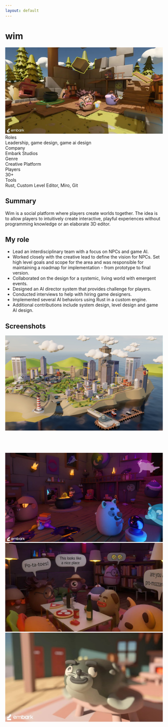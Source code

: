 ```yaml
---
layout: default
---
```

<div id="main">
    <div class="inner">
        <h1>wim</h1>
        <div class="row gtr-50">
            <div class="col-7"><span class="image fit"><img src="/images/wim/screen_01.jpg" alt=""></span></div>
            <div class="col-5 info-box">
                <div class="title">Roles</div>
                <div class="info">Leadership, game design, game ai design</div>
                <div class="title">Company</div>
                <div class="info">Embark Studios</div>
                <div class="title">Genre</div>
                <div class="info">Creative Platform</div>
                <div class="title">Players</div>
                <div class="info">30+</div>
                <div class="title">Tools</div>
                <div class="info">Rust, Custom Level Editor, Miro, Git</div>
            </div>
        </div>
        <h2>Summary</h2>
        <p>Wim is a social platform where players create worlds together. The idea is to allow players to intuitively
            create interactive, playful experiences without programming knowledge or an elaborate 3D editor.</p>
        <h2>My role</h2>
        <ul>
            <li>Lead an interdisciplinary team with a focus on NPCs and game AI.</li>
            <li>Worked closely with the creative lead to define the vision for NPCs. Set high level goals and scope for
                the area and was responsible for maintaining a roadmap for implementation - from prototype to final
                version.</li>
            <li>Collaborated on the design for a systemic, living world with emergent events.</li>
            <li>Designed an AI director system that provides challenge for players.</li>
            <li>Conducted interviews to help with hiring game designers.</li>
            <li>Implemented several AI behaviors using Rust in a custom engine.</li>
            <li>Additional contributions include system design, level design and game AI design.</li>
        </ul>
        <h2>Screenshots</h2>
        <div class="box alt">
            <div class="row gtr-50">
                <div class="col-6 col-12-medium"><span class="image fit"><img src="/images/wim/screen_06.jpg"
                    alt=""></span></div>
                <div class="col-6 col-12-medium"><span class="image fit"><img src="/images/wim/anim_01.gif"
                            alt=""></span></div>
                <div class="col-6 col-12-medium"><span class="image fit"><img src="/images/wim/anim_02.gif"
                            alt=""></span></div>
                <div class="col-6 col-12-medium"><span class="image fit"><img src="/images/wim/anim_03.gif"
                            alt=""></span></div>
                <div class="col-6 col-12-medium"><span class="image fit"><img src="/images/wim/anim_04.gif"
                            alt=""></span></div>
                <div class="col-6 col-12-medium"><span class="image fit"><img src="/images/wim/screen_03.jpg"
                            alt=""></span></div>
                <div class="col-6 col-12-medium"><span class="image fit"><img src="/images/wim/screen_02.jpg"
                            alt=""></span></div>
                <div class="col-6 col-12-medium"><span class="image fit"><img src="/images/wim/screen_04.jpg"
                            alt=""></span></div>
            </div>
        </div>
    </div>
</div>